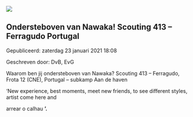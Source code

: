 


![](https://nawaka.scouting.nl/images/articles/DSC_0099.jpg)


Ondersteboven van Nawaka! Scouting 413 – Ferragudo Portugal
------------------------------------------------------------





 Gepubliceerd: zaterdag 23 januari 2021 18:08
   

 Geschreven door: DvB, EvG
   




 Waarom ben jij ondersteboven van Nawaka? Scouting 413 – Ferragudo, Frota 12 (CNE), Portugal – subkamp Aan de haven
 



 ‘New experience, best moments, meet new friends, to see different styles, artist come here and
 
 arrear o calhau
 **’.** 




  






